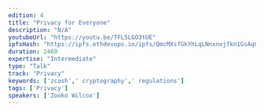 ```yaml
---
edition: 4
title: "Privacy for Everyone"
description: "N/A"
youtubeUrl: "https://youtu.be/TFL5LGO3tUE"
ipfsHash: "https://ipfs.ethdevops.io/ipfs/QmcMXsfGkYhLqLNnxnxjfkn1GsAq8ruBFJMXxLhT2SJdAr?filename=Privacy_for_Everyone_by_Zooko_Wilcox_Devcon4-TFL5LGO3tUE.mp4"
duration: 2469
expertise: "Intermediate"
type: "Talk"
track: "Privacy"
keywords: ['zcash',' cryptography',' regulations']
tags: ['Privacy']
speakers: ['Zooko Wilcox']
---
```

